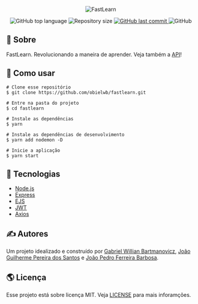 <p align="center">
  <img alt="FastLearn" src="https://user-images.githubusercontent.com/79005271/133346361-e987647a-bd61-4722-9718-4413259ff6c7.gif" />
</p>

<p align="center">
  <img alt="GitHub top language" src="https://img.shields.io/github/languages/top/obielwb/fastlearn.svg">

  <img alt="Repository size" src="https://img.shields.io/github/repo-size/obielwb/fastlearn.svg">
  <a href="https://github.com/obielwb/fastlearn/commits">
    <img alt="GitHub last commit" src="https://img.shields.io/github/last-commit/obielwb/fastlearn.svg">
  </a>
  <img alt="GitHub" src="https://img.shields.io/github/license/obielwb/fastlearn.svg">
</p>

## 🎯 Sobre

FastLearn. Revolucionando a maneira de aprender. Veja também a [API](https://github.com/oJPBarbosa/fastlearn-api)!

## 🙋 Como usar
```
# Clone esse repositório
$ git clone https://github.com/obielwb/fastlearn.git

# Entre na pasta do projeto
$ cd fastlearn

# Instale as dependências
$ yarn

# Instale as dependências de desenvolvimento
$ yarn add nodemon -D

# Inicie a aplicação
$ yarn start
```

## :rocket: Tecnologias

- [Node.js](https://nodejs.org/)
- [Express](https://expressjs.com/)
- [EJS](https://ejs.co/)
- [JWT](https://jwt.io/)
- [Axios](https://axios-http.com/)

## ✍️ Autores

Um projeto idealizado e construído por [Gabriel Willian Bartmanovicz](https://github.com/obielwb), [João Guilherme Pereira dos Santos](https://github.com/Joao2708-P) e [João Pedro Ferreira Barbosa](https://github.com/oJPBarbosa).

## 🌎 Licença

Esse projeto está sobre licença MIT. Veja [LICENSE](https://github.com/obielwb/fastlearn/blob/main/LICENSE) para mais inforamções.
